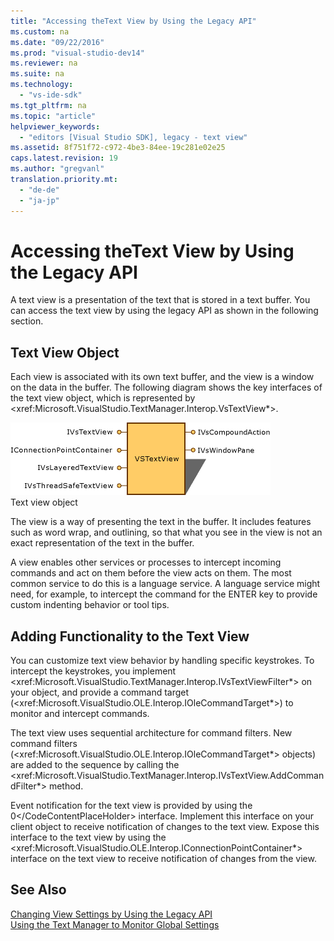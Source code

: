 ```yaml
---
title: "Accessing theText View by Using the Legacy API"
ms.custom: na
ms.date: "09/22/2016"
ms.prod: "visual-studio-dev14"
ms.reviewer: na
ms.suite: na
ms.technology: 
  - "vs-ide-sdk"
ms.tgt_pltfrm: na
ms.topic: "article"
helpviewer_keywords: 
  - "editors [Visual Studio SDK], legacy - text view"
ms.assetid: 8f751f72-c972-4be3-84ee-19c281e02e25
caps.latest.revision: 19
ms.author: "gregvanl"
translation.priority.mt: 
  - "de-de"
  - "ja-jp"
---
```

# Accessing theText View by Using the Legacy API
A text view is a presentation of the text that is stored in a text buffer. You can access the text view by using the legacy API as shown in the following section.  
  
## Text View Object  
 Each view is associated with its own text buffer, and the view is a window on the data in the buffer. The following diagram shows the key interfaces of the text view object, which is represented by \<xref:Microsoft.VisualStudio.TextManager.Interop.VsTextView*>.  
  
 ![Visual Studio Text View Object](../vs140/media/vstextview.gif "vstextview")  
Text view object  
  
 The view is a way of presenting the text in the buffer. It includes features such as word wrap, and outlining, so that what you see in the view is not an exact representation of the text in the buffer.  
  
 A view enables other services or processes to intercept incoming commands and act on them before the view acts on them. The most common service to do this is a language service. A language service might need, for example, to intercept the command for the ENTER key to provide custom indenting behavior or tool tips.  
  
## Adding Functionality to the Text View  
 You can customize text view behavior by handling specific keystrokes. To intercept the keystrokes, you implement \<xref:Microsoft.VisualStudio.TextManager.Interop.IVsTextViewFilter*> on your object, and provide a command target (\<xref:Microsoft.VisualStudio.OLE.Interop.IOleCommandTarget*>) to monitor and intercept commands.  
  
 The text view uses sequential architecture for command filters. New command filters (\<xref:Microsoft.VisualStudio.OLE.Interop.IOleCommandTarget*> objects) are added to the sequence by calling the \<xref:Microsoft.VisualStudio.TextManager.Interop.IVsTextView.AddCommandFilter*> method.  
  
 Event notification for the text view is provided by using the <CodeContentPlaceHolder>0\</CodeContentPlaceHolder> interface. Implement this interface on your client object to receive notification of changes to the text view. Expose this interface to the text view by using the \<xref:Microsoft.VisualStudio.OLE.Interop.IConnectionPointContainer*> interface on the text view to receive notification of changes from the view.  
  
## See Also  
 [Changing View Settings by Using the Legacy API](../vs140/changing-view-settings-by-using-the-legacy-api.md)   
 [Using the Text Manager to Monitor Global Settings](../vs140/using-the-text-manager-to-monitor-global-settings.md)